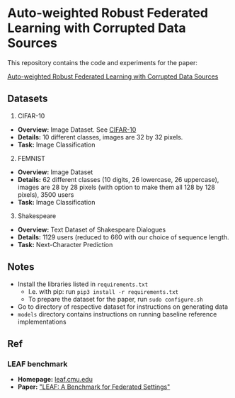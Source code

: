 # Auto-weighted Robust Federated Learning with Corrupted Data Sources

This repository contains the code and experiments for the paper:

[Auto-weighted Robust Federated Learning with Corrupted Data Sources](https://arxiv.org/abs/2101.05880)

## Datasets

1. CIFAR-10
  * **Overview:** Image Dataset. See [CIFAR-10](https://www.cs.toronto.edu/~kriz/cifar.html)
  * **Details:** 10 different classes, images are 32 by 32 pixels.
  * **Task:** Image Classification

2. FEMNIST

  * **Overview:** Image Dataset
  * **Details:** 62 different classes (10 digits, 26 lowercase, 26 uppercase), images are 28 by 28 pixels (with option to make them all 128 by 128 pixels), 3500 users
  * **Task:** Image Classification

3. Shakespeare

  * **Overview:** Text Dataset of Shakespeare Dialogues
  * **Details:** 1129 users (reduced to 660 with our choice of sequence length.
  * **Task:** Next-Character Prediction

## Notes

- Install the libraries listed in ```requirements.txt```
    - I.e. with pip: run ```pip3 install -r requirements.txt```
    - To prepare the dataset for the paper, run  ```sudo configure.sh```
- Go to directory of respective dataset for instructions on generating data
- ```models``` directory contains instructions on running baseline reference implementations

## Ref

### LEAF benchmark
* **Homepage:** [leaf.cmu.edu](https://leaf.cmu.edu)
* **Paper:** ["LEAF: A Benchmark for Federated Settings"](https://arxiv.org/abs/1812.01097)
